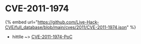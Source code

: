 # CVE-2011-1974
{% embed url="https://github.com/Live-Hack-CVE/full_database/blob/main/cves/2011/CVE-2011-1974.json" %}

* hittlle ~> [CVE-2011-1974-PoC](https://www.alice-snow.ru/2011/database/cve-2011-1974/cve-2011-1974-poc-hittlle)
